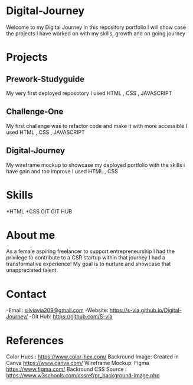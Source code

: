 # Digital-Journey
Welcome to my Digital Journey
In this repository portfolio I will show case the projects I have worked on with my skills, growth and on going journey

# Projects

## Prework-Studyguide
My very first deployed reposotory
I used HTML , CSS , JAVASCRIPT


## Challenge-One
My first challenge was to refactor code and make it with more accessible 
I used HTML , CSS , JAVASCRIPT

## Digital-Journey
My wireframe mockup to showcase my deployed portfolio with the skills i have gain and too improve
I used HTML , CSS

# Skills
*HTML
*CSS
GIT 
GIT HUB

# About me 
As a female aspiring freelancer to support entrepreneurship 
I had the privilege to contribute to a CSR startup within that journey
I had a transformative experience! My goal is to nurture and showcase that unappreciated talent.

# Contact 
-Email: silviavia209@gmail.com
-Website: https://s-via.github.io/Digital-Journey/
-Git Hub: https://github.com/S-via

# References
Color Hues : https://www.color-hex.com/
Backround Image: Created in Canva https://www.canva.com/
Wireframe Mockup: Figma https://www.figma.com/
Backround CSS Source : https://www.w3schools.com/cssref/pr_background-image.php




